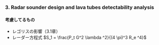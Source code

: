 ### 3. Radar sounder design and lava tubes detectability analysis
#### 考慮してるもの
- レゴリスの影響（3.1章）
- レーダー方程式
$S_1 = \frac{P_t G^2 \lambda ^2}{(4 \pi)^3 R_e ^4}$